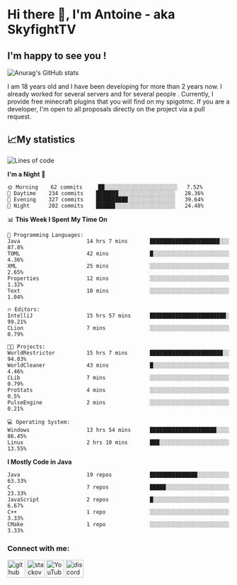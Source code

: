 # Hi there 👋, I'm Antoine - aka SkyfightTV
## I'm happy to see you !
![Anurag's GitHub stats](https://github-readme-stats.vercel.app/api?username=SKyfightTV&show_icons=true&theme=dark&count_private=true&)

I am 18 years old and I have been developing for more than 2 years now. I already worked for several servers and for several people . Currently, I provide free minecraft plugins that you will find on my spigotmc.
If you are a developer, I'm open to all proposals directly on the project via a pull request.

## 📈My statistics
<!--START_SECTION:waka-->
![Lines of code](https://img.shields.io/badge/From%20Hello%20World%20I%27ve%20Written-810%20Thousand%20lines%20of%20code-blue)

**I'm a Night 🦉** 

```text
🌞 Morning    62 commits     ██░░░░░░░░░░░░░░░░░░░░░░░   7.52% 
🌆 Daytime    234 commits    ███████░░░░░░░░░░░░░░░░░░   28.36% 
🌃 Evening    327 commits    ██████████░░░░░░░░░░░░░░░   39.64% 
🌙 Night      202 commits    ██████░░░░░░░░░░░░░░░░░░░   24.48%

```


📊 **This Week I Spent My Time On** 

```text
💬 Programming Languages: 
Java                     14 hrs 7 mins       ██████████████████████░░░   87.8% 
TOML                     42 mins             █░░░░░░░░░░░░░░░░░░░░░░░░   4.36% 
XML                      25 mins             ░░░░░░░░░░░░░░░░░░░░░░░░░   2.65% 
Properties               12 mins             ░░░░░░░░░░░░░░░░░░░░░░░░░   1.32% 
Text                     10 mins             ░░░░░░░░░░░░░░░░░░░░░░░░░   1.04%

🔥 Editors: 
IntelliJ                 15 hrs 57 mins      ████████████████████████░   99.21% 
CLion                    7 mins              ░░░░░░░░░░░░░░░░░░░░░░░░░   0.79%

🐱‍💻 Projects: 
WorldRestrictor          15 hrs 7 mins       ███████████████████████░░   94.03% 
WorldCleaner             43 mins             █░░░░░░░░░░░░░░░░░░░░░░░░   4.46% 
CLib                     7 mins              ░░░░░░░░░░░░░░░░░░░░░░░░░   0.79% 
ProStats                 4 mins              ░░░░░░░░░░░░░░░░░░░░░░░░░   0.5% 
PulseEngine              2 mins              ░░░░░░░░░░░░░░░░░░░░░░░░░   0.21%

💻 Operating System: 
Windows                  13 hrs 54 mins      █████████████████████░░░░   86.45% 
Linux                    2 hrs 10 mins       ███░░░░░░░░░░░░░░░░░░░░░░   13.55%

```

**I Mostly Code in Java** 

```text
Java                     19 repos            ███████████████░░░░░░░░░░   63.33% 
C                        7 repos             █████░░░░░░░░░░░░░░░░░░░░   23.33% 
JavaScript               2 repos             █░░░░░░░░░░░░░░░░░░░░░░░░   6.67% 
C++                      1 repo              ░░░░░░░░░░░░░░░░░░░░░░░░░   3.33% 
CMake                    1 repo              ░░░░░░░░░░░░░░░░░░░░░░░░░   3.33%

```



<!--END_SECTION:waka-->

### Connect with me:

[<img src='https://cdn.jsdelivr.net/npm/simple-icons@3.0.1/icons/github.svg' alt='github' height='40'>](https://github.com/SKyfightTV)  [<img src='https://cdn.jsdelivr.net/npm/simple-icons@3.0.1/icons/stackoverflow.svg' alt='stackoverflow' height='40'>](https://stackoverflow.com/users/16952856)  [<img src='https://cdn.jsdelivr.net/npm/simple-icons@3.0.1/icons/youtube.svg' alt='YouTube' height='40'>](https://www.youtube.com/channel/UCjzzQNjlBr-AZ5j1A8lMMKw)  [<img src='https://cdn.jsdelivr.net/npm/simple-icons@3.0.1/icons/discord.svg' alt='discord' height='40'>](https://discord.gg/u8yzVac)  
